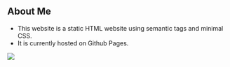 ## About Me 

* This website is a static HTML website using semantic tags and minimal CSS. 
* It is currently hosted on Github Pages.
<img src='https://user-images.githubusercontent.com/23125242/146104057-0f4f083a-ae00-4308-8902-fd4bbfb5ea80.jpg'>
